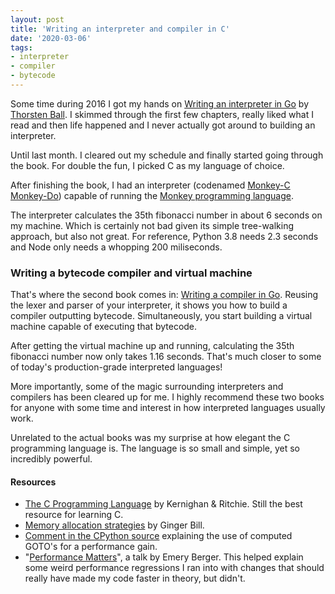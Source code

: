```yaml
---
layout: post
title: 'Writing an interpreter and compiler in C'
date: '2020-03-06'
tags:
- interpreter
- compiler
- bytecode
---
```


Some time during 2016 I got my hands on [Writing an interpreter in Go](https://thorstenball.com/) by [Thorsten Ball](https://thorstenball.com/). I skimmed through the first few chapters, really liked what I read and then life happened and I never actually got around to building an interpreter.

Until last month. I cleared out my schedule and finally started going through the book. For double the fun, I picked C as my language of choice.

After finishing the book, I had an interpreter (codenamed [Monkey-C Monkey-Do](https://github.com/dannyvankooten/monkey-c-monkey-do)) capable of running the [Monkey programming language](https://monkeylang.org/).

The interpreter calculates the 35th fibonacci number in about 6 seconds on my machine. Which is certainly not bad given its simple tree-walking approach, but also not great. For reference, Python 3.8 needs 2.3 seconds and Node only needs a whopping 200 miliseconds.

### Writing a bytecode compiler and virtual machine

That's where the second book comes in: [Writing a compiler in Go](https://compilerbook.com/). Reusing the lexer and parser of your interpreter, it shows you how to build a compiler outputting bytecode. Simultaneously, you start building a virtual machine capable of executing that bytecode.

After getting the virtual machine up and running, calculating the 35th fibonacci number now only takes 1.16 seconds. That's much closer to some of today's production-grade interpreted languages!

More importantly, some of the magic surrounding interpreters and compilers has been cleared up for me. I highly recommend these two books for anyone with some time and interest in how interpreted languages usually work. 

Unrelated to the actual books was my surprise at how elegant the C programming language  is. The language is so small and simple, yet so incredibly powerful.

#### Resources 

- [The C Programming Language](https://en.wikipedia.org/wiki/The_C_Programming_Language) by Kernighan & Ritchie. Still the best resource for learning C.
- [Memory allocation strategies](https://www.gingerbill.org/series/memory-allocation-strategies/) by Ginger Bill.
- [Comment in the CPython source](https://github.com/python/cpython/blob/master/Python/ceval.c#L775) explaining the use of computed GOTO's for a performance gain.
- "[Performance Matters](https://www.youtube.com/watch?v=r-TLSBdHe1A)", a talk by Emery Berger. This helped explain some weird performance regressions I ran into with changes that should really have made my code faster in theory, but didn't.
